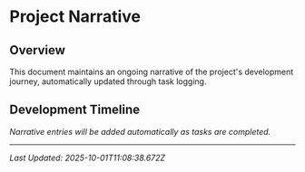 # Project Narrative

## Overview
This document maintains an ongoing narrative of the project's development journey, automatically updated through task logging.

## Development Timeline

*Narrative entries will be added automatically as tasks are completed.*

---
*Last Updated: 2025-10-01T11:08:38.672Z*
